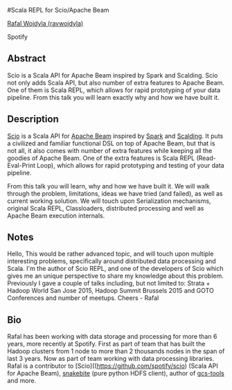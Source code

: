 #Scala REPL for Scio/Apache Beam

[Rafal Wojdyla (ravwojdyla)](http://twitter.com/ravwojdyla)

Spotify

## Abstract

Scio is a Scala API for Apache Beam inspired by Spark and Scalding. Scio not only adds Scala API, but also number of extra features to Apache Beam. One of them is Scala REPL, which allows for rapid prototyping of your data pipeline. From this talk you will learn exactly why and how we have built it.

## Description

[Scio](https://github.com/spotify/scio) is a Scala API for [Apache Beam](https://beam.apache.org/) inspired by [Spark](http://spark.apache.org/) and [Scalding](https://github.com/twitter/scalding). It puts a civilized and familiar functional DSL on top of Apache Beam, but that is not all, it also comes with number of extra features while keeping all the goodies of Apache Beam. One of the extra features is Scala REPL (Read-Eval-Print Loop), which allows for rapid prototyping and testing of your data pipeline.

From this talk you will learn, why and how we have built it. We will walk through the problem, limitations, ideas we have tried (and failed), as well as current working solution. We will touch upon Serialization mechanisms, original Scala REPL, Classloaders, distributed processing and well as Apache Beam execution internals.

## Notes

Hello,
This would be rather advanced topic, and will touch upon multiple interesting problems, specifically around distributed data processing and Scala. I'm the author of Scio REPL, and one of the developers of Scio which gives me an unique perspective to share my knowledge about this problem. Previously I gave a couple of talks including, but not limited to: Strata + Hadoop World San Jose 2015, Hadoop Summit Brussels 2015 and GOTO Conferences and number of meetups.
Cheers - Rafal

## Bio
  
Rafal has been working with data storage and processing for more than 6 years, more recently at Spotify. First as part of team that has built the Hadoop clusters from 1 node to more than 2 thousands nodes in the span of last 3 years. Now as part of team working with data processing libraries. Rafal is a contributor to [Scio]((https://github.com/spotify/scio) (Scala API for Apache Beam), [snakebite](https://github.com/spotify/snakebite) (pure python HDFS client), author of [gcs-tools](https://github.com/spotify/gcs-tools) and more.